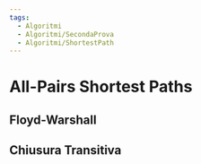 ```yaml
---
tags:
  - Algoritmi
  - Algoritmi/SecondaProva
  - Algoritmi/ShortestPath
---
```

# All-Pairs Shortest Paths

## Floyd-Warshall

## Chiusura Transitiva